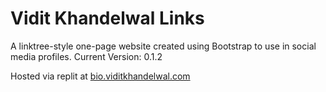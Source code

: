 # Vidit Khandelwal Links

A linktree-style one-page website created using Bootstrap to use in social media profiles.
Current Version: 0.1.2

Hosted via replit at [bio.viditkhandelwal.com](https://bio.viditkhandelwal.com) 
